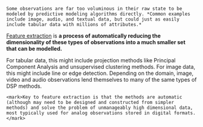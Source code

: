 ```ad-warning
Some observations are far too voluminous in their raw state to be modeled by predictive modeling algorithms directly. *Common examples include image, audio, and textual data, but could just as easily include tabular data with millions of attributes.*
```

[Feature extraction](https://en.wikipedia.org/wiki/Feature_extraction) is **a process of automatically reducing the dimensionality of these types of observations into a much smaller set that can be modelled.**

For tabular data, this might include projection methods like Principal Component Analysis and unsupervised clustering methods. For image data, this might include line or edge detection. Depending on the domain, image, video and audio observations lend themselves to many of the same types of DSP methods.

```ad-attention
<mark>Key to feature extraction is that the methods are automatic (although may need to be designed and constructed from simpler methods) and solve the problem of unmanageably high dimensional data, most typically used for analog observations stored in digital formats.
</mark>
```